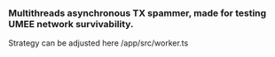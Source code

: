 ### Multithreads asynchronous TX spammer, made for testing UMEE network survivability.

Strategy can be adjusted here /app/src/worker.ts
